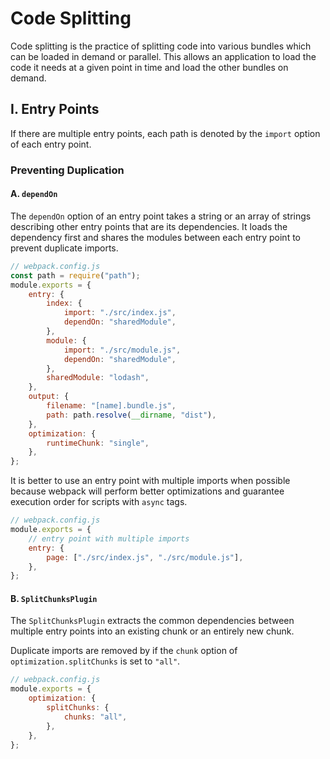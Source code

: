 # **Code Splitting**

Code splitting is the practice of splitting code into various bundles which can be loaded in demand or parallel. This allows an application to load the code it needs at a given point in time and load the other bundles on demand.

## **I. Entry Points**

If there are multiple entry points, each path is denoted by the `import` option of each entry point.

### **Preventing Duplication**

#### **A. `dependOn`**

The `dependOn` option of an entry point takes a string or an array of strings describing other entry points that are its dependencies. It loads the dependency first and shares the modules between each entry point to prevent duplicate imports.

```js
// webpack.config.js
const path = require("path");
module.exports = {
	entry: {
		index: {
			import: "./src/index.js",
			dependOn: "sharedModule",
		},
		module: {
			import: "./src/module.js",
			dependOn: "sharedModule",
		},
		sharedModule: "lodash",
	},
	output: {
		filename: "[name].bundle.js",
		path: path.resolve(__dirname, "dist"),
	},
	optimization: {
		runtimeChunk: "single",
	},
};
```

It is better to use an entry point with multiple imports when possible because webpack will perform better optimizations and guarantee execution order for scripts with `async` tags.

```js
// webpack.config.js
module.exports = {
	// entry point with multiple imports
	entry: {
		page: ["./src/index.js", "./src/module.js"],
	},
};
```

#### **B. `SplitChunksPlugin`**

The `SplitChunksPlugin` extracts the common dependencies between multiple entry points into an existing chunk or an entirely new chunk.

Duplicate imports are removed by if the `chunk` option of `optimization.splitChunks` is set to `"all"`.

```js
// webpack.config.js
module.exports = {
	optimization: {
		splitChunks: {
			chunks: "all",
		},
	},
};
```
